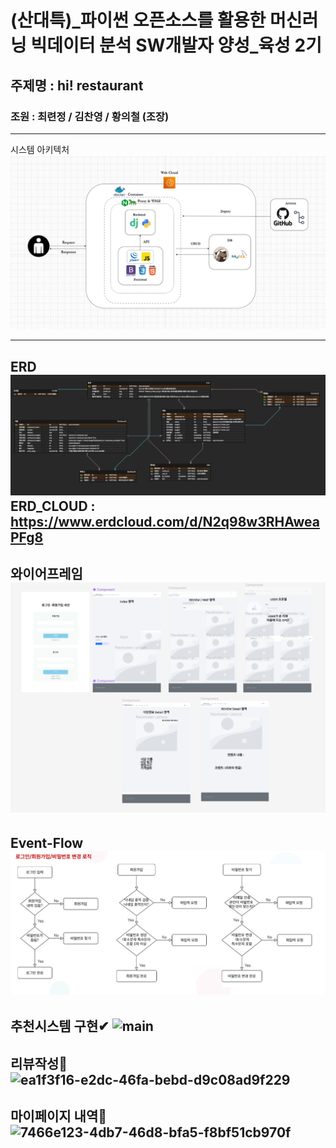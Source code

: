 # (산대특)_파이썬 오픈소스를 활용한 머신러닝 빅데이터 분석 SW개발자 양성_육성 2기 

## 주제명 : hi! restaurant
### 조원 : 최련정 / 김찬영 / 황의철 (조장)

---
시스템 아키텍처
![아키텍처](image/System_Architecture.png)

----

ERD
![ERD](image/ERD.png)
ERD_CLOUD : https://www.erdcloud.com/d/N2q98w3RHAweaPFg8
---

와이어프레임
![와이어프레임](image/와이어프레임.png)
---


Event-Flow
![이벤트플로우](image/이벤트플로우.png)
---

추천시스템 구현✔
![main](https://github.com/UICHEOL-HWANG/hirestaurant/assets/109947779/c3b950f0-fbf4-4ae7-940f-c775959cd46a)
---

리뷰작성👀
![ea1f3f16-e2dc-46fa-bebd-d9c08ad9f229](https://github.com/UICHEOL-HWANG/hirestaurant/assets/109947779/a5750b7a-7b80-4055-890f-973056a4f5dc)
---


마이페이지 내역🚗
![7466e123-4db7-46d8-bfa5-f8bf51cb970f](https://github.com/UICHEOL-HWANG/hirestaurant/assets/109947779/696cfc6d-e692-4df3-956f-95846e11da74)
---


